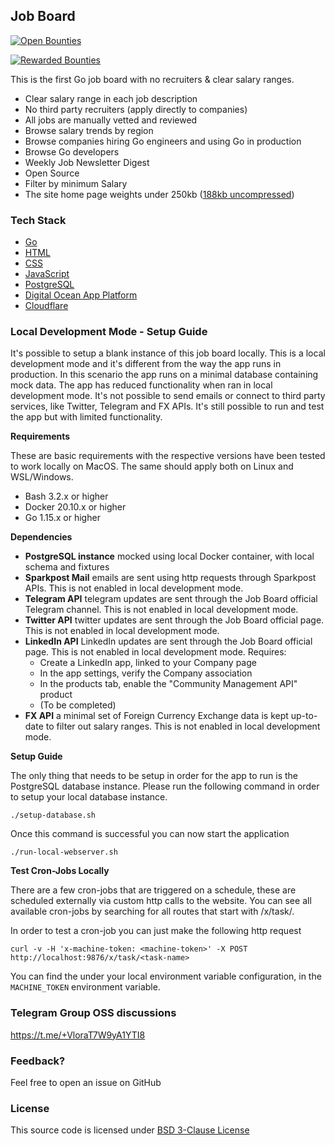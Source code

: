 ## Job Board

[![Open Bounties](https://img.shields.io/endpoint?url=https%3A%2F%2Fconsole.algora.io%2Fapi%2Fshields%2Fgolang-cafe%2Fbounties%3Fstatus%3Dopen)](https://console.algora.io/org/golang-cafe/bounties?status=open)

[![Rewarded Bounties](https://img.shields.io/endpoint?url=https%3A%2F%2Fconsole.algora.io%2Fapi%2Fshields%2Fgolang-cafe%2Fbounties%3Fstatus%3Dcompleted)](https://console.algora.io/org/golang-cafe/bounties?status=completed)

This is the first Go job board with no recruiters & clear salary ranges.

- Clear salary range in each job description
- No third party recruiters (apply directly to companies)
- All jobs are manually vetted and reviewed
- Browse salary trends by region
- Browse companies hiring Go engineers and using Go in production
- Browse Go developers
- Weekly Job Newsletter Digest
- Open Source
- Filter by minimum Salary
- The site home page weights under 250kb ([188kb uncompressed](https://gtmetrix.com/reports/golang.cafe/FQEvpFuT/))

### Tech Stack

- [Go](https://golang.org)
- [HTML](https://www.w3.org/html/)
- [CSS](https://developer.mozilla.org/en-US/docs/Web/CSS)
- [JavaScript](https://developer.mozilla.org/en-US/docs/Web/JavaScript)
- [PostgreSQL](https://www.postgresql.org)
- [Digital Ocean App Platform](https://www.digitalocean.com/products/app-platform/)
- [Cloudflare](https://cloudflare.com)

### Local Development Mode - Setup Guide

It's possible to setup a blank instance of this job board locally. This is a local development mode and it's different from the way the app runs in production. In this scenario the app runs on a minimal database containing mock data. The app has reduced functionality when ran in local development mode. It's not possible to send emails or connect to third party services, like Twitter, Telegram and FX APIs. It's still possible to run and test the app but with limited functionality.

**Requirements**

These are basic requirements with the respective versions have been tested to work locally on MacOS. The same should apply both on Linux and WSL/Windows.

- Bash 3.2.x or higher
- Docker 20.10.x or higher
- Go 1.15.x or higher

**Dependencies**

- **PostgreSQL instance** mocked using local Docker container, with local schema and fixtures
- **Sparkpost Mail** emails are sent using http requests through Sparkpost APIs. This is not enabled in local development mode.
- **Telegram API** telegram updates are sent through the Job Board official Telegram channel. This is not enabled in local development mode.
- **Twitter API** twitter updates are sent through the Job Board official page. This is not enabled in local development mode.
- **LinkedIn API** LinkedIn updates are sent through the Job Board official page. This is not enabled in local development mode. Requires:
  - Create a LinkedIn app, linked to your Company page
  - In the app settings, verify the Company association
  - In the products tab, enable the "Community Management API" product
  - (To be completed)
- **FX API** a minimal set of Foreign Currency Exchange data is kept up-to-date to filter out salary ranges. This is not enabled in local development mode.

**Setup Guide**

The only thing that needs to be setup in order for the app to run is the PostgreSQL database instance. Please run the following command in order to setup your local database instance.

```
./setup-database.sh
```

Once this command is successful you can now start the application

```
./run-local-webserver.sh
```

**Test Cron-Jobs Locally**

There are a few cron-jobs that are triggered on a schedule, these are scheduled externally via custom http calls to the website. You can see all available cron-jobs by searching for all routes that start with /x/task/<task-name>.

In order to test a cron-job you can just make the following http request

```
curl -v -H 'x-machine-token: <machine-token>' -X POST http://localhost:9876/x/task/<task-name>
```

You can find the <machine-token> under your local environment variable configuration, in the `MACHINE_TOKEN` environment variable.

### Telegram Group OSS discussions

https://t.me/+VloraT7W9yA1YTI8

### Feedback?

Feel free to open an issue on GitHub

### License

This source code is licensed under [BSD 3-Clause License](LICENSE.txt)